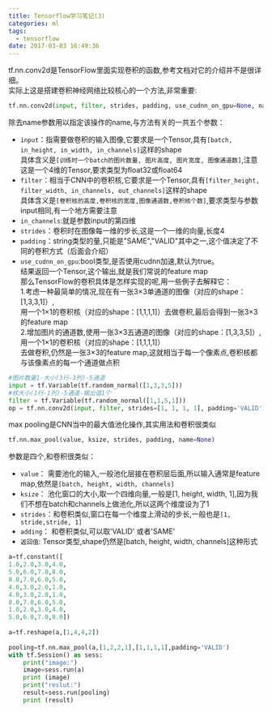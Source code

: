 ```yaml
---
title: Tensorflow学习笔记(3)
categories: ml
tags:
  - tensorflow
date: 2017-03-03 16:49:36
---
```


tf.nn.conv2d是TensorFlow里面实现卷积的函数,参考文档对它的介绍并不是很详细。   
实际上这是搭建卷积神经网络比较核心的一个方法,非常重要:   
```python 
tf.nn.conv2d(input, filter, strides, padding, use_cudnn_on_gpu=None, name=None)
```
<!--more-->
除去name参数用以指定该操作的name,与方法有关的一共五个参数：  
* `input`：指需要做卷积的输入图像,它要求是一个Tensor,具有`[batch, in_height, in_width, in_channels]`这样的shape    
具体含义是`[训练时一个batch的图片数量, 图片高度, 图片宽度, 图像通道数]`,注意这是一个4维的Tensor,要求类型为float32或float64      
* `filter`：相当于CNN中的卷积核,它要求是一个Tensor,具有`[filter_height, filter_width, in_channels, out_channels]`这样的shape    
具体含义是`[卷积核的高度,卷积核的宽度,图像通道数,卷积核个数]`,要求类型与参数input相同,有一个地方需要注意  
* `in_channels`:就是参数input的第四维
* `strides`：卷积时在图像每一维的步长,这是一个一维的向量,长度4    
* `padding`：string类型的量,只能是"SAME","VALID"其中之一,这个值决定了不同的卷积方式（后面会介绍）  
* `use_cudnn_on_gpu`:bool类型,是否使用cudnn加速,默认为true。   
结果返回一个Tensor,这个输出,就是我们常说的feature map    
那么TensorFlow的卷积具体是怎样实现的呢,用一些例子去解释它：   
1.考虑一种最简单的情况,现在有一张3×3单通道的图像（对应的shape：[1,3,3,1]）,  
用一个1×1的卷积核（对应的shape：[1,1,1,1]）去做卷积,最后会得到一张3×3的feature map      
2.增加图片的通道数,使用一张3×3五通道的图像（对应的shape：[1,3,3,5]）,用一个1×1的卷积核（对应的shape：[1,1,1,1]）   
去做卷积,仍然是一张3×3的feature map,这就相当于每一个像素点,卷积核都与该像素点的每一个通道做点积     
```python
#图片数量1-大小(3行-3列)-5通道
input = tf.Variable(tf.random_normal([1,3,3,5]))  
#核大小(1行-1列)-5通道-输出值1个
filter = tf.Variable(tf.random_normal([1,1,5,1])) 
op = tf.nn.conv2d(input, filter, strides=[1, 1, 1, 1], padding='VALID')  
```


max pooling是CNN当中的最大值池化操作,其实用法和卷积很类似 
```python
tf.nn.max_pool(value, ksize, strides, padding, name=None)
```
参数是四个,和卷积很类似：
* `value`： 需要池化的输入,一般池化层接在卷积层后面,所以输入通常是feature map,依然是`[batch, height, width, channels]`   
* `ksize`： 池化窗口的大小,取一个四维向量,一般是[1, height, width, 1],因为我们不想在batch和channels上做池化,所以这两个维度设为了1  
* `strides`：和卷积类似,窗口在每一个维度上滑动的步长,一般也是`[1, stride,stride, 1]`
* `adding`： 和卷积类似,可以取'VALID' 或者'SAME'  
* `返回值`:  Tensor类型,shape仍然是[batch, height, width, channels]这种形式  


```python
a=tf.constant([
1.0,2.0,3.0,4.0,  
5.0,6.0,7.0,8.0,  
8.0,7.0,6.0,5.0,  
4.0,3.0,2.0,1.0,  
4.0,3.0,2.0,1.0,  
8.0,7.0,6.0,5.0,  
1.0,2.0,3.0,4.0,  
5.0,6.0,7.0,8.0])  
                  
a=tf.reshape(a,[1,4,4,2])  
  
pooling=tf.nn.max_pool(a,[1,2,2,1],[1,1,1,1],padding='VALID')  
with tf.Session() as sess:  
    print("image:")  
    image=sess.run(a)  
    print (image)  
    print("reslut:")  
    result=sess.run(pooling)  
    print (result)  
```